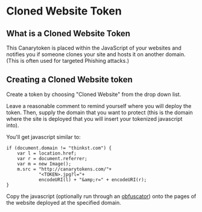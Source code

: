 # Cloned Website Token

## What is a Cloned Website Token

This Canarytoken is placed within the JavaScript of your websites and notifies you if someone clones your site and hosts it on another domain. (This is often used for targeted Phishing attacks.)

## Creating a Cloned Website token

Create a token by choosing "Cloned Website" from the drop down list.

Leave a reasonable comment to remind yourself where you will deploy the token. Then, supply the domain that you want to protect (this is the domain where the site is deployed that you will insert your tokenized javascript into).

You'll get javascript similar to:

```javscript
if (document.domain != "thinkst.com") {
    var l = location.href;
    var r = document.referrer;
    var m = new Image();
    m.src = "http://canarytokens.com/"+
            "<TOKEN>.jpg?l="+
            encodeURI(l) + "&amp;r=" + encodeURI(r);
}
```

Copy the javascript (optionally run through an [obfuscator](https://www.google.com/search?q=JavaScript+Obfuscator)) onto the pages of the website deployed at the specified domain.

